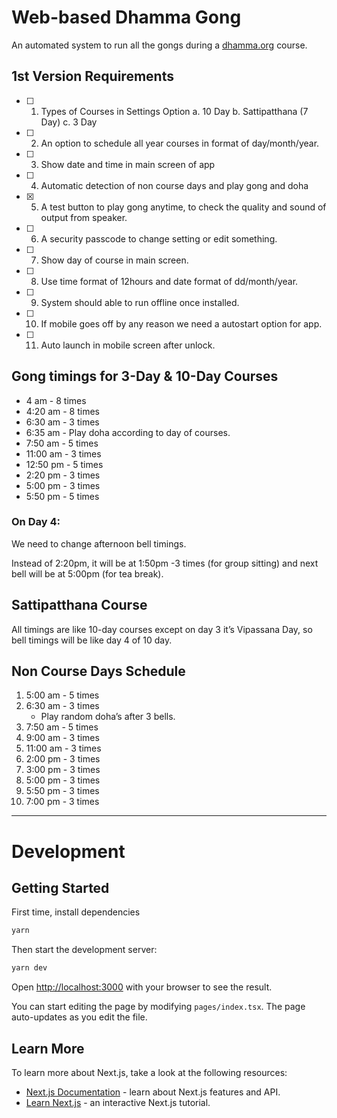 # Web-based Dhamma Gong

An automated system to run all the gongs during a [dhamma.org](https://dhamma.org) course.

## 1st Version Requirements

- [ ] 1. Types of Courses in Settings Option
    a. 10 Day
    b. Sattipatthana (7 Day)
    c. 3 Day
- [ ] 2. An option to schedule all year courses in format of day/month/year.
- [ ] 3. Show date and time in main screen of app
- [ ] 4. Automatic detection of non course days and play gong and doha
- [x] 5. A test button to play gong anytime, to check the quality and sound of output from speaker.
- [ ] 6. A security passcode to change setting or edit something.
- [ ] 7. Show day of course in main screen.
- [ ] 8. Use time format of 12hours and date format of dd/month/year.
- [ ] 9. System should able to run offline once installed.
- [ ] 10. If mobile goes off by any reason we need a autostart option for app.
- [ ] 11. Auto launch in mobile screen after unlock.

## Gong timings for 3-Day & 10-Day Courses

- 4 am - 8 times
- 4:20 am - 8 times
- 6:30 am - 3 times
- 6:35 am - Play doha according to day of courses.
- 7:50 am - 5 times
- 11:00 am - 3 times
- 12:50 pm - 5 times
- 2:20 pm - 3 times
- 5:00 pm - 3 times
- 5:50 pm - 5 times

### On Day 4:

We need to change afternoon bell timings.

Instead of 2:20pm, it will be at 1:50pm -3 times (for group sitting) and next bell will be at 5:00pm (for tea break).

## Sattipatthana Course

All timings are like 10-day courses except on day 3 it’s Vipassana Day, so bell timings will be like day 4 of 10 day.

## Non Course Days Schedule

1. 5:00 am - 5 times
2. 6:30 am - 3 times
    - Play random doha’s after 3 bells.
3. 7:50 am - 5 times
4. 9:00 am - 3 times
5. 11:00 am - 3 times
6. 2:00 pm - 3 times
7. 3:00 pm - 3 times
8. 5:00 pm - 3 times
9. 5:50 pm - 3 times
10. 7:00 pm - 3 times

---

# Development

## Getting Started

First time, install dependencies

```bash
yarn
```

Then start the development server:

```bash
yarn dev
```

Open [http://localhost:3000](http://localhost:3000) with your browser to see the result.

You can start editing the page by modifying `pages/index.tsx`. The page auto-updates as you edit the file.

## Learn More

To learn more about Next.js, take a look at the following resources:

- [Next.js Documentation](https://nextjs.org/docs) - learn about Next.js features and API.
- [Learn Next.js](https://nextjs.org/learn) - an interactive Next.js tutorial.

